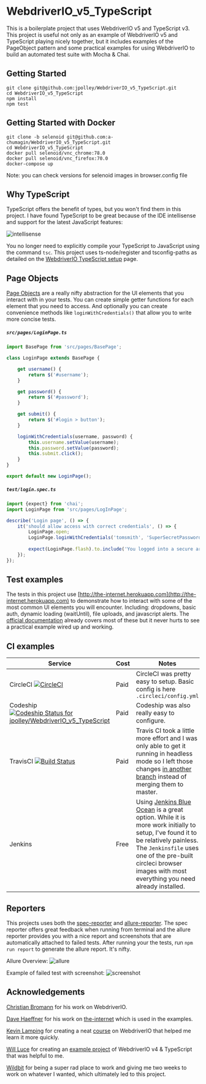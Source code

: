 # WebdriverIO_v5_TypeScript

This is a boilerplate project that uses WebdriverIO v5 and TypeScript v3. This project is useful not only as an example of WebdriverIO v5 and TypeScript playing nicely together, but it includes examples of the PageObject pattern and some practical examples for using WebdriverIO to build an automated test suite with Mocha & Chai.

## Getting Started
```
git clone git@github.com:jpolley/WebdriverIO_v5_TypeScript.git
cd WebdriverIO_v5_TypeScript
npm install
npm test
```

## Getting Started with Docker
```
git clone -b selenoid git@github.com:a-chumagin/WebdriverIO_v5_TypeScript.git
cd WebdriverIO_v5_TypeScript
docker pull selenoid/vnc_chrome:78.0
docker pull selenoid/vnc_firefox:70.0
docker-compose up
```
Note: you can check versions for selenoid images in browser.config file

## Why TypeScript
TypeScript offers the benefit of types, but you won't find them in this project. I have found TypeScript to be great because of the IDE intellisense and support for the latest JavaScript features: 

![intellisense](https://github.com/jpolley/WebdriverIO_v5_TypeScript/blob/master/src/assets/intellisense.png)

You no longer need to explicitly compile your TypeScript to JavaScript using the command `tsc`. This project uses ts-node/register and tsconfig-paths as detailed on the [WebdriverIO TypeScript setup](https://webdriver.io/docs/typescript.html) page. 

## Page Objects

[Page Objects](https://martinfowler.com/bliki/PageObject.html) are a really nifty abstraction for the UI elements that you interact with in your tests. You can create simple getter functions for each element that you need to access. And optionally you can create convenience methods like `loginWithCredentials()` that allow you to write more concise tests. 

##### `src/pages/LoginPage.ts`

```typescript
import BasePage from 'src/pages/BasePage';

class LoginPage extends BasePage {

    get username() {
        return $('#username');
    }

    get password() {
        return $('#password');
    }

    get submit() {
        return $('#login > button');
    }

    loginWithCredentials(username, password) {
        this.username.setValue(username);
        this.password.setValue(password);
        this.submit.click();
    }
}

export default new LoginPage();
```

##### `test/login.spec.ts`


```typescript
import {expect} from 'chai';
import LoginPage from 'src/pages/LogInPage';

describe('Login page', () => {
    it('should allow access with correct credentials', () => {
        LoginPage.open;
        LoginPage.loginWithCredentials('tomsmith', 'SuperSecretPassword!');
        
        expect(LoginPage.flash).to.include('You logged into a secure area!');
    });
});
```

## Test examples
The tests in this project use [http://the-internet.herokuapp.com](http://the-internet.herokuapp.com) to demonstrate how to interact with some of the most common UI elements you will encounter. Including: dropdowns, basic auth, dynamic loading (waitUntil), file uploads, and javascript alerts. The [official documentation](https://webdriver.io/docs/api.html) already covers most of these but it never hurts to see a practical example wired up and working. 

## CI examples

| Service | Cost | Notes  |
| --- | ---| --- |
| CircleCI [![CircleCI](https://circleci.com/gh/jpolley/WebdriverIO_v5_TypeScript/tree/master.svg?style=svg)](https://circleci.com/gh/jpolley/WebdriverIO_v5_TypeScript/tree/master) | Paid | CircleCI was pretty easy to setup. Basic config is here `.circleci/config.yml` |
| Codeship [![Codeship Status for jpolley/WebdriverIO_v5_TypeScript](https://app.codeship.com/projects/025dab80-3170-0137-1949-12f5204c6489/status?branch=master)](https://app.codeship.com/) | Paid | Codeship was also really easy to configure. |
| TravisCI [![Build Status](https://travis-ci.org/jpolley/WebdriverIO_v5_TypeScript.svg?branch=travisci)](https://travis-ci.org/jpolley/WebdriverIO_v5_TypeScript) | Paid | Travis CI took a little more effort and I was only able to get it running in headless mode so I left those changes [in another branch](https://github.com/jpolley/WebdriverIO_v5_TypeScript/tree/travisci) instead of merging them to master. |
| Jenkins | Free | Using [Jenkins Blue Ocean](https://jenkins.io/doc/book/blueocean/getting-started/) is a great option. While it is more work initially to setup, I've found it to be relatively painless. The `Jenkinsfile` uses one of the pre-built circleci browser images with most everything you need already installed. |  

## Reporters
This projects uses both the [spec-reporter](https://webdriver.io/docs/spec-reporter.html) and [allure-reporter](https://webdriver.io/docs/allure-reporter.html). The spec reporter offers great feedback when running from terminal and the allure reporter provides you with a nice report and screenshots that are automatically attached to failed tests. After running your the tests, run `npm run report` to generate the allure report. It's nifty. 

Allure Overview: 
![allure](https://github.com/jpolley/WebdriverIO_v5_TypeScript/blob/master/src/assets/allure.png)

Example of failed test with screenshot: 
![screenshot](https://github.com/jpolley/WebdriverIO_v5_TypeScript/blob/master/src/assets/screenshot.png)

## Acknowledgements
[Christian Bromann](https://github.com/christian-bromann) for his work on WebdriverIO.

[Dave Haeffner](https://github.com/tourdedave) for his work on [the-internet](http://the-internet.herokuapp.com) which is used in the examples.

[Kevin Lamping](https://github.com/klamping) for creating a neat [course](https://learn.webdriver.io/) on WebdriverIO that helped me learn it more quickly. 
 
[Will Luce](https://github.com/WillLuce) for creating an [example project](https://github.com/WillLuce/WebdriverIO_Typescript) of WebdriverIO v4 & TypeScript that was helpful to me.

[Wildbit](https://wildbit.com/) for being a super rad place to work and giving me two weeks to work on whatever I wanted, which ultimately led to this project.
